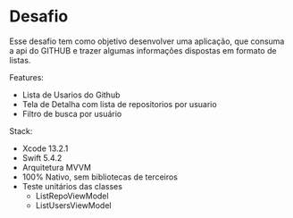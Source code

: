 # Desafio

Esse desafio tem como objetivo desenvolver uma aplicação, que consuma a api do GITHUB e trazer algumas informações  dispostas em formato de listas.

Features:
- Lista de Usarios do Github
- Tela de Detalha com lista de repositorios por usuario
- Filtro de busca por usuário

Stack:
 - Xcode 13.2.1
 - Swift 5.4.2
 - Arquitetura MVVM
 - 100% Nativo, sem bibliotecas de terceiros
 - Teste unitários das classes
     - ListRepoViewModel
     - ListUsersViewModel


